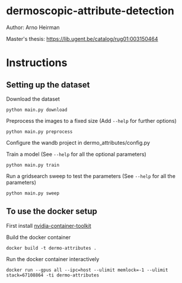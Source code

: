 # dermoscopic-attribute-detection
Author: Arno Heirman

Master's thesis: https://lib.ugent.be/catalog/rug01:003150464

# Instructions

## Setting up the dataset

Download the dataset
```
python main.py download
```
Preprocess the images to a fixed size (Add `--help` for further options)
```
python main.py preprocess
```
Configure the wandb project in dermo_attributes/config.py

Train a model (See `--help` for all the optional parameters)
```
python main.py train
```
Run a gridsearch sweep to test the parameters (See `--help` for all the parameters)
```
python main.py sweep
```

## To use the docker setup

First install [nvidia-container-toolkit](https://github.com/NVIDIA/nvidia-container-toolkit)

Build the docker container
```
docker build -t dermo-attributes .
```

Run the docker container interactively
```
docker run --gpus all --ipc=host --ulimit memlock=-1 --ulimit stack=67108864 -ti dermo-attributes
```
